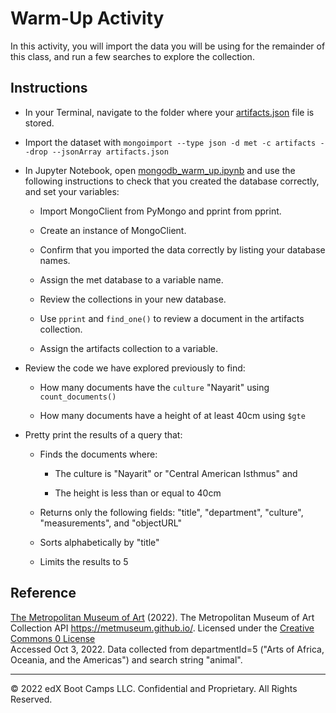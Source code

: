 # Warm-Up Activity

In this activity, you will import the data you will be using for the remainder of this class, and run a few searches to explore the collection.

## Instructions

* In your Terminal, navigate to the folder where your [artifacts.json](Resources/artifacts.json) file is stored.

* Import the dataset with `mongoimport --type json -d met -c artifacts --drop --jsonArray artifacts.json`

* In Jupyter Notebook, open [mongodb_warm_up.ipynb](Unsolved/mongodb_warm_up.ipynb) and use the following instructions to check that you created the database correctly, and set your variables:

    * Import MongoClient from PyMongo and pprint from pprint.

    * Create an instance of MongoClient.

    * Confirm that you imported the data correctly by listing your database names.

    * Assign the met database to a variable name.

    * Review the collections in your new database.

    * Use `pprint` and `find_one()` to review a document in the artifacts collection.

    * Assign the artifacts collection to a variable.

* Review the code we have explored previously to find:

    * How many documents have the `culture` "Nayarit" using `count_documents()`

    * How many documents have a height of at least 40cm using `$gte`

* Pretty print the results of a query that:

    * Finds the documents where:

        * The culture is "Nayarit" or "Central American Isthmus" and

        * The height is less than or equal to 40cm

    * Returns only the following fields: "title", "department", "culture", "measurements", and "objectURL"

    * Sorts alphabetically by "title"

    * Limits the results to 5

## Reference

[The Metropolitan Museum of Art](https://www.metmuseum.org/) (2022). The Metropolitan Museum of Art Collection API https://metmuseum.github.io/. Licensed under the [Creative Commons 0 License](https://creativecommons.org/publicdomain/zero/1.0/)<br />
Accessed Oct 3, 2022. Data collected from departmentId=5 ("Arts of Africa, Oceania, and the Americas") and search string "animal".

---

© 2022 edX Boot Camps LLC. Confidential and Proprietary. All Rights Reserved.
